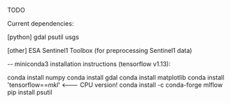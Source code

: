 TODO


Current dependencies:

[python]
gdal
psutil
usgs

[other]
ESA Sentinel1 Toolbox (for preprocessing Sentinel1 data)




-- miniconda3 installation instructions (tensorflow v1.13):

conda install numpy
conda install gdal
conda install matplotlib
conda install 'tensorflow=*=mkl*'    <--- CPU version!
conda install -c conda-forge mlflow
pip install psutil

